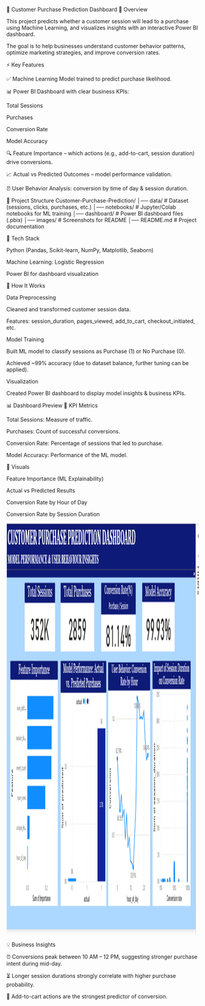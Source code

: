 🛒 Customer Purchase Prediction Dashboard
📌 Overview

This project predicts whether a customer session will lead to a purchase using Machine Learning, and visualizes insights with an interactive Power BI dashboard.

The goal is to help businesses understand customer behavior patterns, optimize marketing strategies, and improve conversion rates.

⚡ Key Features

✅ Machine Learning Model trained to predict purchase likelihood.

📊 Power BI Dashboard with clear business KPIs:

Total Sessions

Purchases

Conversion Rate

Model Accuracy

🔍 Feature Importance – which actions (e.g., add-to-cart, session duration) drive conversions.

📈 Actual vs Predicted Outcomes – model performance validation.

⏰ User Behavior Analysis: conversion by time of day & session duration.

📂 Project Structure
Customer-Purchase-Prediction/
│── data/                # Dataset (sessions, clicks, purchases, etc.)
│── notebooks/           # Jupyter/Colab notebooks for ML training
│── dashboard/           # Power BI dashboard files (.pbix)
│── images/              # Screenshots for README
│── README.md            # Project documentation

🧠 Tech Stack

Python (Pandas, Scikit-learn, NumPy, Matplotlib, Seaborn)

Machine Learning: Logistic Regression 

Power BI for dashboard visualization

🚀 How It Works

Data Preprocessing

Cleaned and transformed customer session data.

Features: session_duration, pages_viewed, add_to_cart, checkout_initiated, etc.

Model Training

Built ML model to classify sessions as Purchase (1) or No Purchase (0).

Achieved ~99% accuracy (due to dataset balance, further tuning can be applied).

Visualization

Created Power BI dashboard to display model insights & business KPIs.

📊 Dashboard Preview
🔹 KPI Metrics

Total Sessions: Measure of traffic.

Purchases: Count of successful conversions.

Conversion Rate: Percentage of sessions that led to purchase.

Model Accuracy: Performance of the ML model.

🔹 Visuals

Feature Importance (ML Explainability)

Actual vs Predicted Results

Conversion Rate by Hour of Day

Conversion Rate by Session Duration

<img width="1920" height="1080" src="images/Screenshot 2025-08-30 010113.png"/>


💡 Business Insights

⏰ Conversions peak between 10 AM – 12 PM, suggesting stronger purchase intent during mid-day.

⏳ Longer session durations strongly correlate with higher purchase probability.

🛒 Add-to-cart actions are the strongest predictor of conversion.
